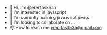 - 👋 Hi, I’m @erentaskiran
- 👀 I’m interested in javascript
- 🌱 I’m currently learning javascript,java,c
- 💞️ I’m looking to collaborate on ...
- 📫 How to reach me eren.tas3535@gmail.com 

<!---
erentaskiran/erentaskiran is a ✨ special ✨ repository because its `README.md` (this file) appears on your GitHub profile.
You can click the Preview link to take a look at your changes.
--->
